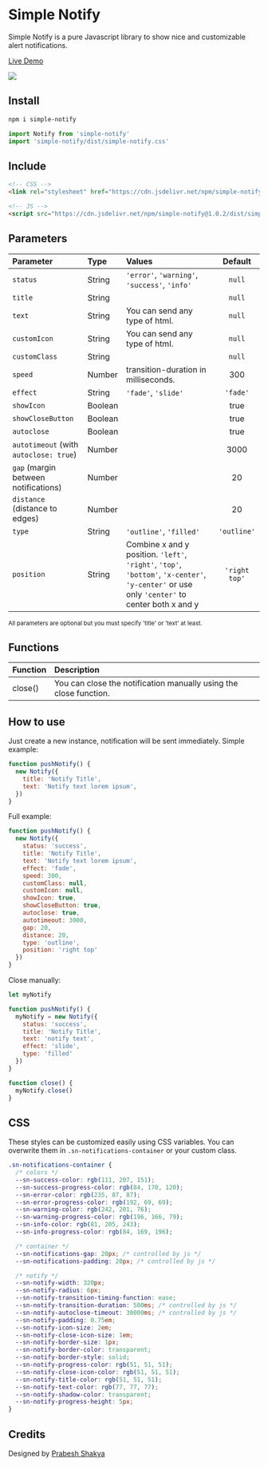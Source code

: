 # Simple Notify

Simple Notify is a pure Javascript library to show nice and customizable alert notifications.

[Live Demo](https://simple-notify.github.io/simple-notify/)

![](./demo/assets/types.png)

## Install

```bash
npm i simple-notify
```

```js
import Notify from 'simple-notify'
import 'simple-notify/dist/simple-notify.css'
```

## Include

```html
<!-- CSS -->
<link rel="stylesheet" href="https://cdn.jsdelivr.net/npm/simple-notify@1.0.2/dist/simple-notify.css" />

<!-- JS -->
<script src="https://cdn.jsdelivr.net/npm/simple-notify@1.0.2/dist/simple-notify.min.js"></script>
```

## Parameters

| Parameter                                   | Type    | Values                                                                                                                                       |    Default    |
| :------------------------------------------ | :------ | :------------------------------------------------------------------------------------------------------------------------------------------- | :-----------: |
| `status`                                    | String  | `'error'`, `'warning'`, `'success'`, `'info'`                                                                                                |    `null`     |
| `title`                                     | String  |                                                                                                                                              |    `null`     |
| `text`                                      | String  | You can send any type of html.                                                                                                               |    `null`     |
| `customIcon`                                | String  | You can send any type of html.                                                                                                               |    `null`     |
| `customClass`                               | String  |                                                                                                                                              |    `null`     |
| `speed`                                     | Number  | transition-duration in milliseconds.                                                                                                         |      300      |
| `effect`                                    | String  | `'fade'`, `'slide'`                                                                                                                          |   `'fade'`    |
| `showIcon`                                  | Boolean |                                                                                                                                              |     true      |
| `showCloseButton`                           | Boolean |                                                                                                                                              |     true      |
| `autoclose`                                 | Boolean |                                                                                                                                              |     true     |
| `autotimeout` (with `autoclose: true`) | Number  |                                                                                                                                              |     3000      |
| `gap` (margin between notifications)        | Number  |                                                                                                                                              |      20       |
| `distance` (distance to edges)              | Number  |                                                                                                                                              |      20       |
| `type`                   | String  | `'outline'`, `'filled'`                                                                                                                                     |       `'outline'`       |
| `position`                                  | String  | Combine x and y position. `'left'`, `'right'`, `'top'`, `'bottom'`, `'x-center'`, `'y-center'` or use only `'center'` to center both x and y | `'right top'` |

<sub>All parameters are optional but you must specify 'title' or 'text' at least.</sub>

## Functions

| Function | Description                                                       |
| :------- | :---------------------------------------------------------------- |
| close()  | You can close the notification manually using the close function. |

## How to use

Just create a new instance, notification will be sent immediately. Simple example:

```js
function pushNotify() {
  new Notify({
    title: 'Notify Title',
    text: 'Notify text lorem ipsum',
  })
}
```

Full example:

```js
function pushNotify() {
  new Notify({
    status: 'success',
    title: 'Notify Title',
    text: 'Notify text lorem ipsum',
    effect: 'fade',
    speed: 300,
    customClass: null,
    customIcon: null,
    showIcon: true,
    showCloseButton: true,
    autoclose: true,
    autotimeout: 3000,
    gap: 20,
    distance: 20,
    type: 'outline',
    position: 'right top'
  })
}
```

Close manually:

```js
let myNotify

function pushNotify() {
  myNotify = new Notify({
    status: 'success',
    title: 'Notify Title',
    text: 'notify text',
    effect: 'slide',
    type: 'filled'
  })
}

function close() {
  myNotify.close()
}
```

## CSS

These styles can be customized easily using CSS variables. You can overwrite them in `.sn-notifications-container` or your custom class.

```css
.sn-notifications-container {
  /* colors */
  --sn-success-color: rgb(111, 207, 151);
  --sn-success-progress-color: rgb(84, 170, 120);
  --sn-error-color: rgb(235, 87, 87);
  --sn-error-progress-color: rgb(192, 69, 69);
  --sn-warning-color: rgb(242, 201, 76);
  --sn-warning-progress-color: rgb(196, 166, 79);
  --sn-info-color: rgb(81, 205, 243);
  --sn-info-progress-color: rgb(84, 169, 196);

  /* container */
  --sn-notifications-gap: 20px; /* controlled by js */
  --sn-notifications-padding: 20px; /* controlled by js */

  /* notify */
  --sn-notify-width: 320px;
  --sn-notify-radius: 6px;
  --sn-notify-transition-timing-function: ease;
  --sn-notify-transition-duration: 500ms; /* controlled by js */
  --sn-notify-autoclose-timeout: 30000ms; /* controlled by js */
  --sn-notify-padding: 0.75em;
  --sn-notify-icon-size: 2em;
  --sn-notify-close-icon-size: 1em;
  --sn-notify-border-size: 1px;
  --sn-notify-border-color: transparent;
  --sn-notify-border-style: solid;
  --sn-notify-progress-color: rgb(51, 51, 51);
  --sn-notify-close-icon-color: rgb(51, 51, 51);
  --sn-notify-title-color: rgb(51, 51, 51);
  --sn-notify-text-color: rgb(77, 77, 77);
  --sn-notify-shadow-color: transparent;
  --sn-notify-progress-height: 5px;
}
```

## Credits

Designed by [Prabesh Shakya](https://www.figma.com/@prabesh)
